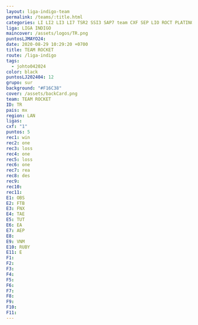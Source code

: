 ```yaml
---
layout: liga-indigo-team
permalink: /teams/:title.html
categories: LI LI2 LI3 LI7 TSR2 SSI3 SAP7 team CXF SEP LIO ROCT PLATINO GNORTE
liga: LIGA INDIGO
maincover: /assets/logos/TR.png
puntosLJMAYO24: 
date: 2020-08-29 10:29:20 +0700
title: TEAM ROCKET
route: /liga-indigo
tags:
  - johto042024
color: black
puntosLJ202404: 12
grupo: sur
background: "#F16C38"
cover: /assets/backCard.png
team: TEAM ROCKET
ID: TR
pais: mx
region: LAN
ligas: 
cxf: "1"
puntos: 5
rec1: win
rec2: one
rec3: loss
rec4: one
rec5: loss
rec6: one
rec7: rea
rec8: des
rec9: 
rec10: 
rec11: 
E1: OBS
E2: FTB
E3: FNX
E4: TAE
E5: TUT
E6: EA
E7: AEP
E8: 
E9: VNM
E10: RUBY
E11: E
F1: 
F2: 
F3: 
F4: 
F5: 
F6: 
F7: 
F8: 
F9: 
F10: 
F11:
---
```

